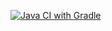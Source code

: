 [![Java CI with Gradle](https://github.com/Swooow/web-selenium/actions/workflows/gradle.yml/badge.svg)](https://github.com/Swooow/web-selenium/actions/workflows/gradle.yml)